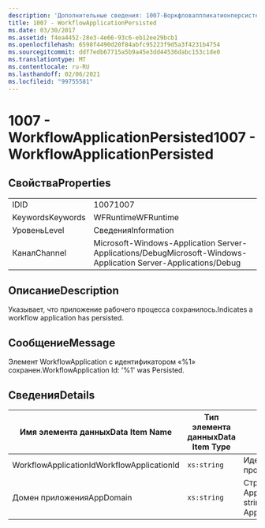 ```yaml
---
description: 'Дополнительные сведения: 1007-Воркфловаппликатионперсистед'
title: 1007 - WorkflowApplicationPersisted
ms.date: 03/30/2017
ms.assetid: f4ea4452-28e3-4e66-93c6-eb12ee29bcb1
ms.openlocfilehash: 6598f4490d20f84abfc95223f9d5a3f4231b4754
ms.sourcegitcommit: ddf7edb67715a5b9a45e3dd44536dabc153c1de0
ms.translationtype: MT
ms.contentlocale: ru-RU
ms.lasthandoff: 02/06/2021
ms.locfileid: "99755581"
---
```

# <a name="1007---workflowapplicationpersisted"></a><span data-ttu-id="db588-103">1007 - WorkflowApplicationPersisted</span><span class="sxs-lookup"><span data-stu-id="db588-103">1007 - WorkflowApplicationPersisted</span></span>

## <a name="properties"></a><span data-ttu-id="db588-104">Свойства</span><span class="sxs-lookup"><span data-stu-id="db588-104">Properties</span></span>  
  
|||  
|-|-|  
|<span data-ttu-id="db588-105">ID</span><span class="sxs-lookup"><span data-stu-id="db588-105">ID</span></span>|<span data-ttu-id="db588-106">1007</span><span class="sxs-lookup"><span data-stu-id="db588-106">1007</span></span>|  
|<span data-ttu-id="db588-107">Keywords</span><span class="sxs-lookup"><span data-stu-id="db588-107">Keywords</span></span>|<span data-ttu-id="db588-108">WFRuntime</span><span class="sxs-lookup"><span data-stu-id="db588-108">WFRuntime</span></span>|  
|<span data-ttu-id="db588-109">Уровень</span><span class="sxs-lookup"><span data-stu-id="db588-109">Level</span></span>|<span data-ttu-id="db588-110">Сведения</span><span class="sxs-lookup"><span data-stu-id="db588-110">Information</span></span>|  
|<span data-ttu-id="db588-111">Канал</span><span class="sxs-lookup"><span data-stu-id="db588-111">Channel</span></span>|<span data-ttu-id="db588-112">Microsoft-Windows-Application Server-Applications/Debug</span><span class="sxs-lookup"><span data-stu-id="db588-112">Microsoft-Windows-Application Server-Applications/Debug</span></span>|  
  
## <a name="description"></a><span data-ttu-id="db588-113">Описание</span><span class="sxs-lookup"><span data-stu-id="db588-113">Description</span></span>  

 <span data-ttu-id="db588-114">Указывает, что приложение рабочего процесса сохранилось.</span><span class="sxs-lookup"><span data-stu-id="db588-114">Indicates a workflow application has persisted.</span></span>  
  
## <a name="message"></a><span data-ttu-id="db588-115">Сообщение</span><span class="sxs-lookup"><span data-stu-id="db588-115">Message</span></span>  

 <span data-ttu-id="db588-116">Элемент WorkflowApplication с идентификатором «%1» сохранен.</span><span class="sxs-lookup"><span data-stu-id="db588-116">WorkflowApplication Id: '%1' was Persisted.</span></span>  
  
## <a name="details"></a><span data-ttu-id="db588-117">Сведения</span><span class="sxs-lookup"><span data-stu-id="db588-117">Details</span></span>  
  
|<span data-ttu-id="db588-118">Имя элемента данных</span><span class="sxs-lookup"><span data-stu-id="db588-118">Data Item Name</span></span>|<span data-ttu-id="db588-119">Тип элемента данных</span><span class="sxs-lookup"><span data-stu-id="db588-119">Data Item Type</span></span>|<span data-ttu-id="db588-120">Описание</span><span class="sxs-lookup"><span data-stu-id="db588-120">Description</span></span>|  
|--------------------|--------------------|-----------------|  
|<span data-ttu-id="db588-121">WorkflowApplicationId</span><span class="sxs-lookup"><span data-stu-id="db588-121">WorkflowApplicationId</span></span>|`xs:string`|<span data-ttu-id="db588-122">Идентификатор приложения рабочего процесса</span><span class="sxs-lookup"><span data-stu-id="db588-122">The workflow application id</span></span>|  
|<span data-ttu-id="db588-123">Домен приложения</span><span class="sxs-lookup"><span data-stu-id="db588-123">AppDomain</span></span>|`xs:string`|<span data-ttu-id="db588-124">Строка, возвращаемая AppDomain.CurrentDomain.FriendlyName.</span><span class="sxs-lookup"><span data-stu-id="db588-124">The string returned by AppDomain.CurrentDomain.FriendlyName.</span></span>|
